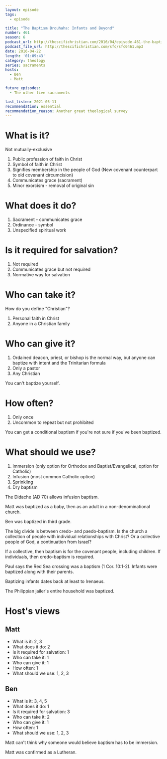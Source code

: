 ```yaml
---
layout: episode
tags:
  - episode

title: "The Baptism Brouhaha: Infants and Beyond"
number: 461
season: 6
podcast_url: http://thescifichristian.com/2016/04/episode-461-the-baptism-brouhaha-infants-and-beyond/
podcast_file_url: http://thescifichristian.com/sfc/sfc0461.mp3
date: 2016-04-22
length: '01:09:43'
category: theology
series: sacraments
hosts:
  - Ben
  - Matt

future_episodes:
  - The other five sacraments

last_listen: 2021-05-11
recommendation: essential
recommendation_reason: Another great theological survey
---
```


# What is it?

Not mutually-exclusive

1. Public profession of faith in Christ
2. Symbol of faith in Christ
3. Signifies membership in the people of God (New covenant counterpart to old covenant circumcision)
4. Communicates grace (sacrament)
5. Minor exorcism - removal of original sin

# What does it do?
1. Sacrament - communicates grace
2. Ordinance - symbol
3. Unspecified spiritual work

# Is it required for salvation?
1. Not required
2. Communicates grace but not required
3. Normative way for salvation

# Who can take it?

How do you define "Christian"?

1. Personal faith in Christ
2. Anyone in a Christian family

# Who can give it?
1. Ordained deacon, priest, or bishop is the normal way, but anyone can baptize with intent and the Trinitarian formula
2. Only a pastor
3. Any Christian

You can't baptize yourself.

# How often?
1. Only once
2. Uncommon to repeat but not prohibited

You can get a conditional baptism if you're not sure if you've been baptized.

# What should we use?
1. Immersion (only option for Orthodox and Baptist/Evangelical, option for Catholic)
2. Infusion (most common Catholic option)
3. Sprinkling
4. Dry baptism

The Didache (AD 70) allows infusion baptism.

Matt was baptized as a baby, then as an adult in a non-denominational church.

Ben was baptized in third grade.

The big divide is between credo- and paedo-baptism. Is the church a collection of people with individual relationships with Christ? Or a collective people of God, a continuation from Israel?

If a collective, then baptism is for the covenant people, including children. If individuals, then credo-baptism is required.

Paul says the Red Sea crossing was a baptism (1 Cor. 10:1-2). Infants were baptized along with their parents.

Baptizing infants dates back at least to Irenaeus.

The Philippian jailer's entire household was baptized.

# Host's views
## Matt
- What is it: 2, 3
- What does it do: 2
- Is it required for salvation: 1
- Who can take it: 1
- Who can give it: 1
- How often: 1
- What should we use: 1, 2, 3

## Ben
- What is it: 3, 4, 5
- What does it do: 1
- Is it required for salvation: 3
- Who can take it: 2
- Who can give it: 1
- How often: 1
- What should we use: 1, 2, 3

Matt can't think why someone would believe baptism has to be immersion.

Matt was confirmed as a Lutheran.